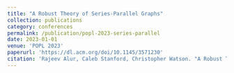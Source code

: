 ```yaml
---
title: "A Robust Theory of Series-Parallel Graphs"
collection: publications
category: conferences
permalink: /publication/popl-2023-series-parallel
date: 2023-01-01
venue: 'POPL 2023'
paperurl: 'https://dl.acm.org/doi/10.1145/3571230'
citation: 'Rajeev Alur, Caleb Stanford, Christopher Watson. "A Robust Theory of Series-Parallel Graphs." <i>POPL</i>, 2024'
---
```

